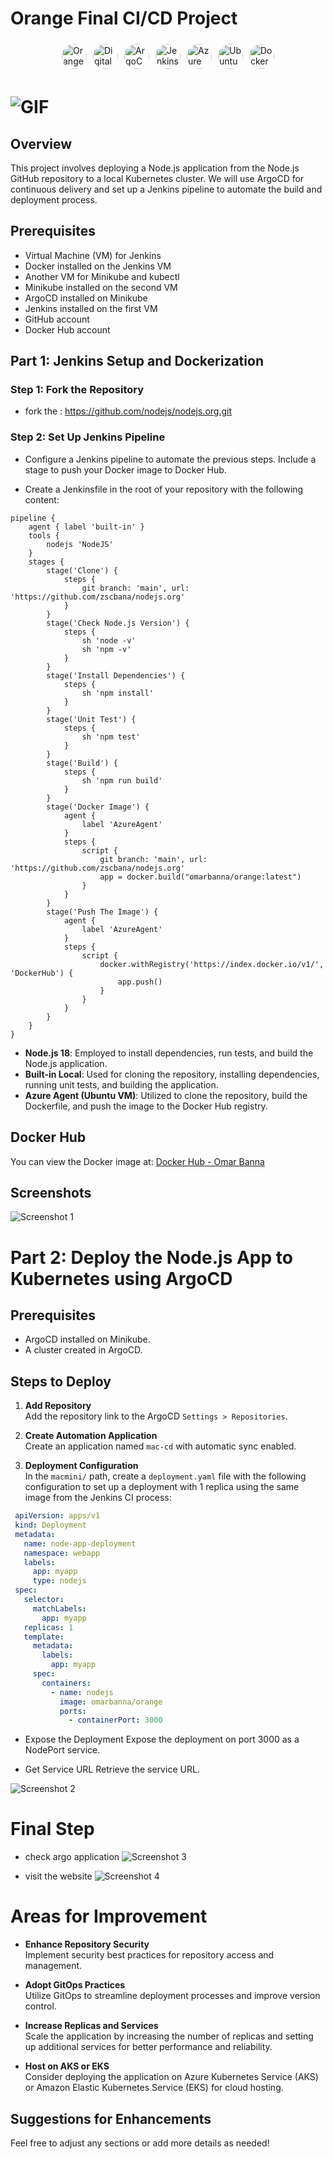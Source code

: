 # Orange Final CI/CD Project

<div style="display: flex; justify-content: center; align-items: center; flex-wrap: wrap;">
  <img src="icons/orange.png" alt="Orange Icon" style="width: 40px; height: 40px; border-radius: 50%; margin: 5px;">
  <img src="icons/digitalhub.png" alt="DigitalHub Icon" style="width: 40px; height: 40px; border-radius: 50%; margin: 5px;">
  <img src="icons/argocd.png" alt="ArgoCD Icon" style="width: 40px; height: 40px; border-radius: 50%; margin: 5px;">
  <img src="icons/jenkins.png" alt="Jenkins Icon" style="width: 40px; height: 40px; border-radius: 50%; margin: 5px;">
  <img src="icons/azure.png" alt="Azure Icon" style="width: 40px; height: 40px; border-radius: 50%; margin: 5px;">
  <img src="icons/ubuntu.png" alt="Ubuntu Icon" style="width: 40px; height: 40px; border-radius: 50%; margin: 5px;">
  <img src="icons/docker1.png" alt="Docker Icon" style="width: 40px; height: 40px; border-radius: 50%; margin: 5px;">
</div>

# ![ GIF ](screenshots/Project.gif)


## Overview
This project involves deploying a Node.js application from the Node.js GitHub repository to a local Kubernetes cluster. We will use ArgoCD for continuous delivery and set up a Jenkins pipeline to automate the build and deployment process.

## Prerequisites
- Virtual Machine (VM) for Jenkins
- Docker installed on the Jenkins VM
- Another VM for Minikube and kubectl
- Minikube installed on the second VM
- ArgoCD installed on Minikube
- Jenkins installed on the first VM
- GitHub account
- Docker Hub account

## Part 1: Jenkins Setup and Dockerization

### Step 1: Fork the Repository
- fork the : https://github.com/nodejs/nodejs.org.git

### Step 2: Set Up Jenkins Pipeline
- Configure a Jenkins pipeline to automate the previous steps. Include a stage to push your Docker image to Docker Hub.

- Create a Jenkinsfile in the root of your repository with the following content:
```
pipeline {
    agent { label 'built-in' }
    tools {
        nodejs 'NodeJS'
    }
    stages {
        stage('Clone') {
            steps {
                git branch: 'main', url: 'https://github.com/zscbana/nodejs.org'
            }
        }
        stage('Check Node.js Version') {
            steps {
                sh 'node -v'
                sh 'npm -v'
            }
        }
        stage('Install Dependencies') {
            steps {
                sh 'npm install'
            }
        }
        stage('Unit Test') {
            steps {
                sh 'npm test'
            }
        }
        stage('Build') {
            steps {
                sh 'npm run build'
            }
        }
        stage('Docker Image') {
            agent {
                label 'AzureAgent'
            }
            steps {
                script {
                    git branch: 'main', url: 'https://github.com/zscbana/nodejs.org'
                    app = docker.build("omarbanna/orange:latest")
                }
            }
        }
        stage('Push The Image') {
            agent {
                label 'AzureAgent'
            }
            steps {
                script {
                    docker.withRegistry('https://index.docker.io/v1/', 'DockerHub') {
                        app.push()
                    }
                }
            }
        }
    }
}
```
- **Node.js 18**: Employed to install dependencies, run tests, and build the Node.js application.
- **Built-in Local**: Used for cloning the repository, installing dependencies, running unit tests, and building the application.
- **Azure Agent (Ubuntu VM)**: Utilized to clone the repository, build the Dockerfile, and push the image to the Docker Hub registry.

## Docker Hub

You can view the Docker image at: [Docker Hub - Omar Banna](https://hub.docker.com/r/omarbanna/orange)

## Screenshots

![Screenshot 1](screenshots/screenshot1.png)

# Part 2: Deploy the Node.js App to Kubernetes using ArgoCD

## Prerequisites
- ArgoCD installed on Minikube.
- A cluster created in ArgoCD.

## Steps to Deploy

1. **Add Repository**  
   Add the repository link to the ArgoCD `Settings > Repositories`.

2. **Create Automation Application**  
   Create an application named `mac-cd` with automatic sync enabled.

3. **Deployment Configuration**  
   In the `macmini/` path, create a `deployment.yaml` file with the following configuration to set up a deployment with 1 replica using the same image from the Jenkins CI process:

  ```yaml
   apiVersion: apps/v1
   kind: Deployment
   metadata:
     name: node-app-deployment
     namespace: webapp
     labels: 
       app: myapp
       type: nodejs
   spec:
     selector:
       matchLabels:
         app: myapp
     replicas: 1
     template:
       metadata:
         labels:
           app: myapp
       spec:
         containers:
           - name: nodejs
             image: omarbanna/orange
             ports:
               - containerPort: 3000
```
- Expose the Deployment
Expose the deployment on port 3000 as a NodePort service.

- Get Service URL
Retrieve the service URL.

![Screenshot 2](screenshots/screenshot2.png)

# Final Step
- check argo application
![Screenshot 3](screenshots/screenshot3.png)

- visit  the website
![Screenshot 4](screenshots/screenshot4.png)

# Areas for Improvement

- **Enhance Repository Security**  
  Implement security best practices for repository access and management.

- **Adopt GitOps Practices**  
  Utilize GitOps to streamline deployment processes and improve version control.

- **Increase Replicas and Services**  
  Scale the application by increasing the number of replicas and setting up additional services for better performance and reliability.

- **Host on AKS or EKS**  
  Consider deploying the application on Azure Kubernetes Service (AKS) or Amazon Elastic Kubernetes Service (EKS) for cloud hosting.

## Suggestions for Enhancements
Feel free to adjust any sections or add more details as needed!
